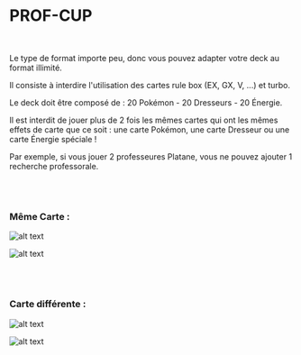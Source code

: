 # PROF-CUP

<br>

Le type de format importe peu, donc vous pouvez adapter votre deck au format illimité.

Il consiste à interdire l'utilisation des cartes rule box (EX, GX, V, ...) et turbo.

Le deck doit être composé de : 20 Pokémon - 20 Dresseurs - 20 Énergie.

Il est interdit de jouer plus de 2 fois les mêmes cartes qui ont les mêmes effets de carte que ce soit : une carte Pokémon, une carte Dresseur ou une carte Énergie spéciale !

Par exemple, si vous jouer 2 professeures Platane, vous ne pouvez ajouter 1 recherche professorale.


<br><br>

### Même Carte :

![alt text](../img/U150-Exemp1.png)

![alt text](../img/U150-Exemp2.png)


<br><br>

### Carte différente :

![alt text](../img/U150-Exemp3.png)

![alt text](../img/U150-Exemp4.png)
